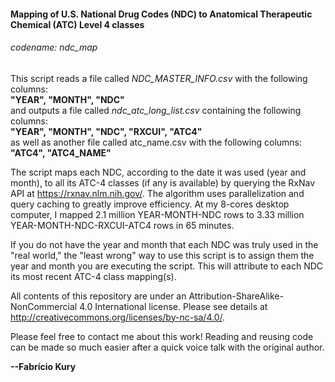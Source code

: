 #### Mapping of U.S. National Drug Codes (NDC) to Anatomical Therapeutic Chemical (ATC) Level 4 classes
###### codename: ndc_map
  
This script reads a file called _NDC_MASTER_INFO.csv_ with the following columns:  
**"YEAR", "MONTH", "NDC"**  
and outputs a file called _ndc_atc_long_list.csv_ containing the following columns:  
**"YEAR", "MONTH", "NDC", "RXCUI", "ATC4"**  
as well as another file called atc_name.csv with the following columns:  
**"ATC4", "ATC4_NAME"**  

The script maps each NDC, according to the date it was used (year and month), to all its ATC-4 classes (if any is available) by querying the RxNav API at https://rxnav.nlm.nih.gov/. The algorithm uses parallelization and query caching to greatly improve efficiency. At my 8-cores desktop computer, I mapped 2.1 million YEAR-MONTH-NDC rows to 3.33 million YEAR-MONTH-NDC-RXCUI-ATC4 rows in 65 minutes.  

If you do not have the year and month that each NDC was truly used in the "real world," the "least wrong" way to use this script is to assign them the year and month you are executing the script. This will attribute to each NDC its most recent ATC-4 class mapping(s).  
  
All contents of this repository are under an Attribution-ShareAlike-NonCommercial 4.0 International license. Please see details at http://creativecommons.org/licenses/by-nc-sa/4.0/.  
  
Please feel free to contact me about this work! Reading and reusing code can be made so much easier after a quick voice talk with the original author.  

**--Fabrício Kury**  
